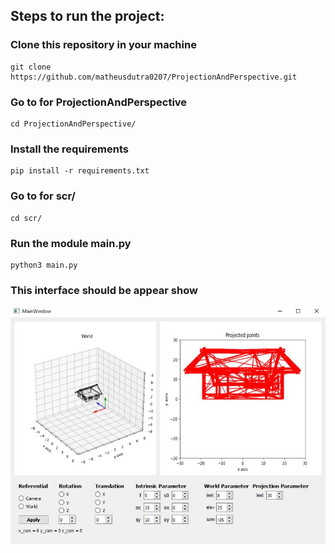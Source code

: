 ## Steps to run the project:

### Clone this repository in your machine

```
git clone https://github.com/matheusdutra0207/ProjectionAndPerspective.git
```

### Go to for ProjectionAndPerspective

```
cd ProjectionAndPerspective/
```

### Install the requirements

```
pip install -r requirements.txt
```

### Go to for scr/

```
cd scr/
```

### Run the module main.py

```
python3 main.py
```

### This interface should be appear show

![alt text](https://github.com/matheusdutra0207/ProjectionAndPerspective/blob/master/image/interface.JPG)

